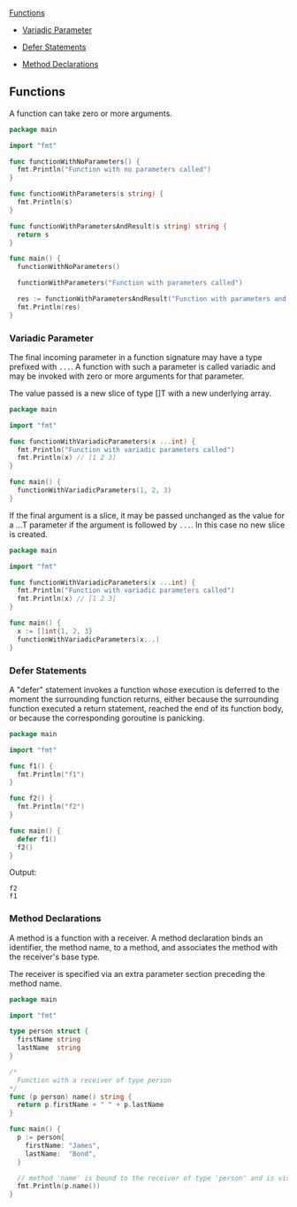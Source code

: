 [Functions](#functions)

- [Variadic Parameter](#variadic-parameter)

- [Defer Statements](#defer-statements)

- [Method Declarations](#method-declarations)

## Functions

A function can take zero or more arguments.

```go
package main

import "fmt"

func functionWithNoParameters() {
  fmt.Println("Function with no parameters called")
}

func functionWithParameters(s string) {
  fmt.Println(s)
}

func functionWithParametersAndResult(s string) string {
  return s
}

func main() {
  functionWithNoParameters()

  functionWithParameters("Function with parameters called")

  res := functionWithParametersAndResult("Function with parameters and result called")
  fmt.Println(res)
}
```

### Variadic Parameter

The final incoming parameter in a function signature may have a type prefixed with `...`. A function with such a parameter is called variadic and may be invoked with zero or more arguments for that parameter.

The value passed is a new slice of type []T with a new underlying array.

```go
package main

import "fmt"

func functionWithVariadicParameters(x ...int) {
  fmt.Println("Function with variadic parameters called")
  fmt.Println(x) // [1 2 3]
}

func main() {
  functionWithVariadicParameters(1, 2, 3)
}
```

If the final argument is a slice, it may be passed unchanged as the value for a ...T parameter if the argument is followed by `...`. In this case no new slice is created.

```go
package main

import "fmt"

func functionWithVariadicParameters(x ...int) {
  fmt.Println("Function with variadic parameters called")
  fmt.Println(x) // [1 2 3]
}

func main() {
  x := []int{1, 2, 3}
  functionWithVariadicParameters(x...)
}
```

### Defer Statements

A "defer" statement invokes a function whose execution is deferred to the moment the surrounding function returns, either because the surrounding function executed a return statement, reached the end of its function body, or because the corresponding goroutine is panicking.

```go
package main

import "fmt"

func f1() {
  fmt.Println("f1")
}

func f2() {
  fmt.Println("f2")
}

func main() {
  defer f1()
  f2()
}
```

Output:

```text
f2
f1
```

### Method Declarations

A method is a function with a receiver. A method declaration binds an identifier, the method name, to a method, and associates the method with the receiver's base type.

The receiver is specified via an extra parameter section preceding the method name.

```go
package main

import "fmt"

type person struct {
  firstName string
  lastName  string
}

/*
  Function with a receiver of type person
*/
func (p person) name() string {
  return p.firstName + " " + p.lastName
}

func main() {
  p := person{
    firstName: "James",
    lastName:  "Bond",
  }

  // method 'name' is bound to the receiver of type 'person' and is visible only within selectors for type 'person'
  fmt.Println(p.name())
}
```
